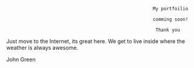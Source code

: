                                                           My portfoilio

                                                          comming soon!

                                                           Thank you

Just move to the Internet, its great here. We get to live inside where the weather is always awesome.

John Green
